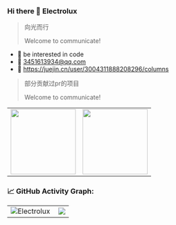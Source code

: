### Hi there 👋 Electrolux

> 向光而行
>
> Welcome to communicate!

- 💼 be interested in code
- 📮 3451613934@qq.com
- 📖 https://juejin.cn/user/3004311888208296/columns



> 部分贡献过pr的项目
>
> Welcome to communicate!



<table border=0 style="overflow: hidden;">
  <tr>
    <td><a href="https://github.com/XboxYan/xy-ui" >
        <img align="center" style="height:150px" src="https://github-readme-stats.vercel.app/api/pin/?username=XboxYan&repo=xy-ui&theme=vue-light" />
  </a> </td>
    <td><a href="https://github.com/ant-design/ant-design"><img  style="height:150px" align="center" src="https://github-readme-stats.vercel.app/api/pin/?username=ant-design&repo=ant-design&theme=vue-light" />
  </a></td>
  </tr>



</table>




<!--   GitHub stats graph -->

### 📈 GitHub Activity Graph:



<table border=0 style="overflow: hidden;">
  <tr>
    <td><img src="https://stats.justsong.cn/api/bilibili/?id=286773126&theme=light&lang=zh-CN" alt="Electrolux" style="zoom:100%;" align="left"/></td>
    <td><img src="https://github-readme-streak-stats.herokuapp.com/?user=yilaikesi"></img></td>
  </tr>


</table>


